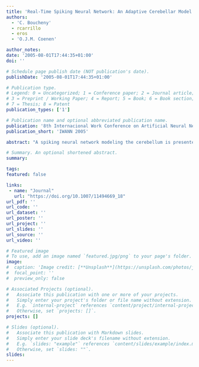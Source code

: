 ```yaml
---
title: 'Real-Time Spiking Neural Network: An Adaptive Cerebellar Model'
authors:
  - 'C. Boucheny'
  - rcarrillo
  - eros
  - 'O.J.M. Coenen'

author_notes:
date: '2005-08-01T17:44:35+01:00'
doi: ''

# Schedule page publish date (NOT publication's date).
publishDate: '2005-08-01T17:44:35+01:00'

# Publication type.
# Legend: 0 = Uncategorized; 1 = Conference paper; 2 = Journal article;
# 3 = Preprint / Working Paper; 4 = Report; 5 = Book; 6 = Book section;
# 7 = Thesis; 8 = Patent
publication_types: ['1']

# Publication name and optional abbreviated publication name.
publication: '8th Internacional Work Conference on Artificial Neural Networks'
publication_short: 'IWANN 2005'

abstract: "A spiking neural network modeling the cerebellum is presented. The model, consisting of more than 2000 conductance-based neurons and more than 50 000 synapses, runs in real-time on a dual-processor computer. The model is implemented on an event-driven spiking neural network simulator with table-based conductance and voltage computations. The cerebellar model interacts every millisecond with a time-driven simulation of a simple environment in which adaptation experiments are setup. Learning is achieved in real-time using spike time dependent plasticity rules, which drive synaptic weight changes depending on the neurons activity and the timing in the spiking representation of an error signal. The cerebellar model is tested on learning to continuously predict a target position moving along periodical trajectories. This setup reproduces experiments with primates learning the smooth pursuit of visual targets on a screen. The model learns effectively and concurrently different target trajectories. This is true even though the spiking rate of the error representation is very low, reproducing physiological conditions. Hence, we present a complete physiologically relevant spiking cerebellar model that runs and learns in real-time in realistic conditions reproducing psychophysical experiments. This work was funded in part by the EC SpikeFORCE project (IST-2001-35271, www.spikeforce.org)."

# Summary. An optional shortened abstract.
summary:

tags:
featured: false

links:
 - name: "Journal"
   url: "https://doi.org/10.1007/11494669_18"
url_pdf: ''
url_code: ''
url_dataset: ''
url_poster: ''
url_project: ''
url_slides: ''
url_source: ''
url_video: ''

# Featured image
# To use, add an image named `featured.jpg/png` to your page's folder.
image:
#  caption: 'Image credit: [**Unsplash**](https://unsplash.com/photos/jdD8gXaTZsc)'
#  focal_point: ''
#  preview_only: false

# Associated Projects (optional).
#   Associate this publication with one or more of your projects.
#   Simply enter your project's folder or file name without extension.
#   E.g. `internal-project` references `content/project/internal-project/index.md`.
#   Otherwise, set `projects: []`.
projects: []

# Slides (optional).
#   Associate this publication with Markdown slides.
#   Simply enter your slide deck's filename without extension.
#   E.g. `slides: "example"` references `content/slides/example/index.md`.
#   Otherwise, set `slides: ""`.
slides:
---
```

